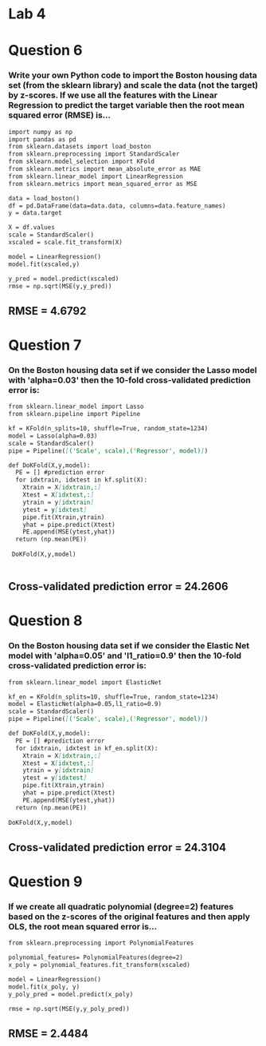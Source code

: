 # Lab 4

# Question 6

### Write your own Python code to import the Boston housing data set (from the sklearn library) and scale the data (not the target) by z-scores. If we use all the features with the Linear Regression to predict the target variable then the root mean squared error (RMSE) is...

```markdown
import numpy as np
import pandas as pd
from sklearn.datasets import load_boston
from sklearn.preprocessing import StandardScaler
from sklearn.model_selection import KFold
from sklearn.metrics import mean_absolute_error as MAE
from sklearn.linear_model import LinearRegression
from sklearn.metrics import mean_squared_error as MSE

data = load_boston()
df = pd.DataFrame(data=data.data, columns=data.feature_names)
y = data.target

X = df.values
scale = StandardScaler()
xscaled = scale.fit_transform(X)

model = LinearRegression()
model.fit(xscaled,y)

y_pred = model.predict(xscaled)
rmse = np.sqrt(MSE(y,y_pred))
```

## RMSE = 4.6792


# Question 7

### On the Boston housing data set if we consider the Lasso model with 'alpha=0.03' then the 10-fold cross-validated prediction error is:

```markdown
from sklearn.linear_model import Lasso
from sklearn.pipeline import Pipeline

kf = KFold(n_splits=10, shuffle=True, random_state=1234)
model = Lasso(alpha=0.03)
scale = StandardScaler()
pipe = Pipeline([('Scale', scale),('Regressor', model)])

def DoKFold(X,y,model):
  PE = [] #prediction error
  for idxtrain, idxtest in kf.split(X):
    Xtrain = X[idxtrain,:]
    Xtest = X[idxtest,:]
    ytrain = y[idxtrain]
    ytest = y[idxtest]
    pipe.fit(Xtrain,ytrain)
    yhat = pipe.predict(Xtest)
    PE.append(MSE(ytest,yhat))
  return (np.mean(PE))
  
 DoKFold(X,y,model)
 
 ```

 ## Cross-validated prediction error = 24.2606
 
 
# Question 8

### On the Boston housing data set if we consider the Elastic Net model with 'alpha=0.05' and 'l1_ratio=0.9' then the 10-fold cross-validated prediction error is:

```markdown
from sklearn.linear_model import ElasticNet

kf_en = KFold(n_splits=10, shuffle=True, random_state=1234)
model = ElasticNet(alpha=0.05,l1_ratio=0.9)
scale = StandardScaler()
pipe = Pipeline([('Scale', scale),('Regressor', model)])

def DoKFold(X,y,model):
  PE = [] #prediction error
  for idxtrain, idxtest in kf_en.split(X):
    Xtrain = X[idxtrain,:]
    Xtest = X[idxtest,:]
    ytrain = y[idxtrain]
    ytest = y[idxtest]
    pipe.fit(Xtrain,ytrain)
    yhat = pipe.predict(Xtest)
    PE.append(MSE(ytest,yhat))
  return (np.mean(PE))
  
DoKFold(X,y,model)
```

## Cross-validated prediction error = 24.3104


# Question 9

### If we create all quadratic polynomial (degree=2) features based on the z-scores of the original features and then apply OLS, the root mean squared error is...

```markdown
from sklearn.preprocessing import PolynomialFeatures

polynomial_features= PolynomialFeatures(degree=2)
x_poly = polynomial_features.fit_transform(xscaled)

model = LinearRegression()
model.fit(x_poly, y)
y_poly_pred = model.predict(x_poly)

rmse = np.sqrt(MSE(y,y_poly_pred))
```

## RMSE = 2.4484


